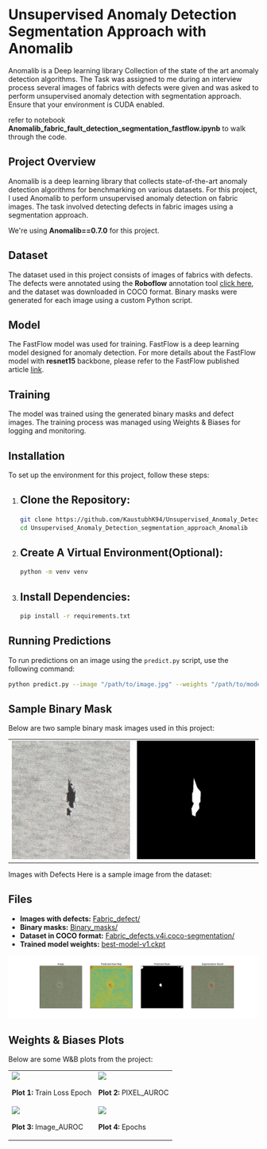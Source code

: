 # Unsupervised Anomaly Detection Segmentation Approach with Anomalib


Anomalib is a Deep learning library Collection of the state of the art anomaly detection algorithms. 
The Task was assigned to me during an interview process several images of fabrics with defects were given and was asked to perform unsupervised anomaly detection with segmentation approach. Ensure that your environment is CUDA enabled.

refer to notebook **Anomalib_fabric_fault_detection_segmentation_fastflow.ipynb** to walk through the code.


## Project Overview ##

Anomalib is a deep learning library that collects state-of-the-art anomaly detection algorithms for benchmarking on various datasets. For this project, I used Anomalib to perform unsupervised anomaly detection on fabric images. The task involved detecting defects in fabric images using a segmentation approach.

We're using **Anomalib==0.7.0** for this project.


## Dataset ##
The dataset used in this project consists of images of fabrics with defects. The defects were annotated using the **Roboflow** annotation tool [click here](https://roboflow.com/annotate), and the dataset was downloaded in COCO format. Binary masks were generated for each image using a custom Python script.



## Model ##
The FastFlow model was used for training. FastFlow is a deep learning model designed for anomaly detection. For more details about the FastFlow model with **resnet15** backbone, please refer to the FastFlow published article [link](https://arxiv.org/abs/2111.07677).


## Training ##
The model was trained using the generated binary masks and defect images. The training process was managed using Weights & Biases for logging and monitoring.

## Installation ##

To set up the environment for this project, follow these steps:

1. ## Clone the Repository: ##

   ```bash
   git clone https://github.com/KaustubhK94/Unsupervised_Anomaly_Detection_segmentation_approach_Anomalib.git
   cd Unsupervised_Anomaly_Detection_segmentation_approach_Anomalib
   ```
2. ## Create A Virtual Environment(Optional): ##
   ```bash
   python -m venv venv
   ```
3. ## Install Dependencies: ##
   ```bash
   pip install -r requirements.txt
   ```   



## Running Predictions ##

To run predictions on an image using the `predict.py` script, use the following command:

```bash
python predict.py --image "/path/to/image.jpg" --weights "/path/to/model_weights.ckpt"
```


## Sample Binary Mask ##

Below are two sample binary mask images used in this project:

<table>
  <tr>
    <td>
      <img src="/Fabric_defect/Fabric22.jpg" alt="Fabric Defect" width="400"/>
    </td>
    <td>
      <img src="/Binary_masks/Fabric22.jpg" alt="Binary Mask" width="400"/>
    </td>
  </tr>
</table>



Images with Defects
Here is a sample image from the dataset:


## Files

- **Images with defects:** [Fabric_defect/](./Fabric_defect/)
- **Binary masks:** [Binary_masks/](./Binary_masks/)
- **Dataset in COCO format:** [Fabric_defects.v4i.coco-segmentation/](./Fabric_defects.v4i.coco-segmentation/)
- **Trained model weights:** [best-model-v1.ckpt](./best-model-v1.ckpt)

![](/Fabric20.jpg)

## Weights & Biases Plots

Below are some W&B plots from the project:

<table>
  <tr>
    <td>
      <img src="/Metrics Monitered/W&B Chart 9_8_2024, 2_59_45 PM.png" width="400"/>
      <p><strong>Plot 1:</strong> Train Loss Epoch</p>
    </td>
    <td>
      <img src="/Metrics Monitered/W&B Chart 9_8_2024, 2_59_56 PM.png" width="400"/>
      <p><strong>Plot 2:</strong> PIXEL_AUROC</p>
    </td>
  </tr>
  <tr>
    <td>
      <img src="/Metrics Monitered/W&B Chart 9_8_2024, 3_00_16 PM.png" width="400"/>
      <p><strong>Plot 3:</strong> Image_AUROC</p>
    </td>
    <td>
      <img src="/Metrics Monitered/W&B Chart 9_8_2024, 3_00_04 PM.png" width="400"/>
      <p><strong>Plot 4:</strong> Epochs</p>
    </td>
  </tr>
</table>



